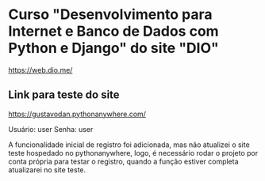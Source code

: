 # Curso "Desenvolvimento para Internet e Banco de Dados com Python e Django" do site "DIO"

https://web.dio.me/

## Link para teste do site
https://gustavodan.pythonanywhere.com/

Usuário: user
Senha: user

A funcionalidade inicial de registro foi adicionada, mas não atualizei o site teste hospedado no pythonanywhere, logo, é necessário rodar o projeto por conta própria para testar o registro, quando a função estiver completa atualizarei no site teste. 